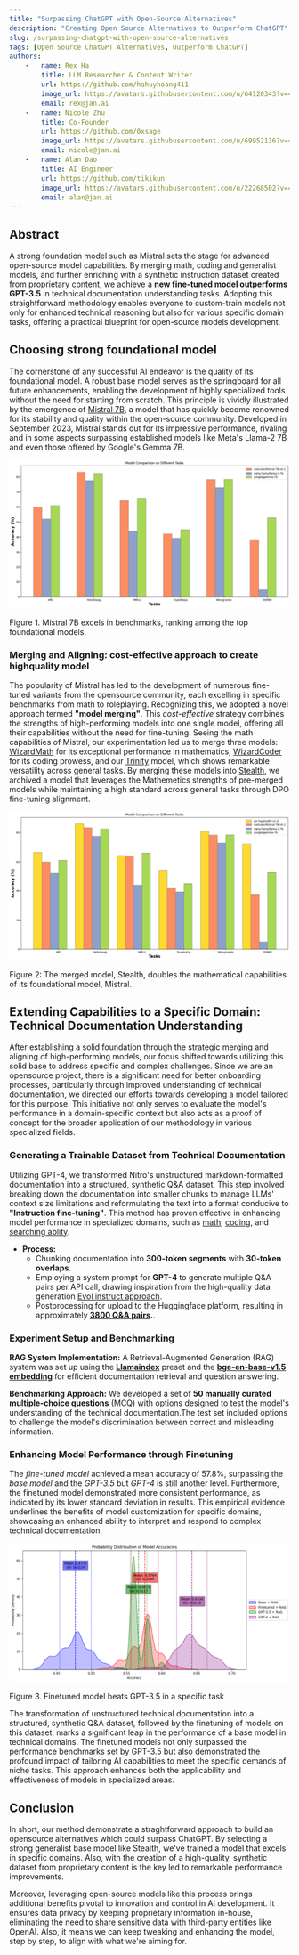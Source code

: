 ```yaml
---
title: "Surpassing ChatGPT with Open-Source Alternatives"
description: "Creating Open Source Alternatives to Outperform ChatGPT"
slug: /surpassing-chatgpt-with-open-source-alternatives
tags: [Open Source ChatGPT Alternatives, Outperform ChatGPT]
authors:
    -   name: Rex Ha
        title: LLM Researcher & Content Writer
        url: https://github.com/hahuyhoang411
        image_url: https://avatars.githubusercontent.com/u/64120343?v=4
        email: rex@jan.ai
    -   name: Nicole Zhu
        title: Co-Founder
        url: https://github.com/0xsage
        image_url: https://avatars.githubusercontent.com/u/69952136?v=4
        email: nicole@jan.ai
    -   name: Alan Dao
        title: AI Engineer
        url: https://github.com/tikikun
        image_url: https://avatars.githubusercontent.com/u/22268502?v=4
        email: alan@jan.ai
---
```


## Abstract

A strong foundation model such as Mistral sets the stage for advanced open-source model capabilities. By merging math, coding and generalist models, and further enriching with a synthetic instruction dataset created from proprietary content, we achieve a **new fine-tuned model outperforms GPT-3.5** in technical documentation understanding tasks. Adopting this straightforward methodology enables everyone to custom-train models not only for enhanced technical reasoning but also for various specific domain tasks, offering a practical blueprint for open-source models development.

## Choosing strong foundational model

The cornerstone of any successful AI endeavor is the quality of its foundational model. A robust base model serves as the springboard for all future enhancements, enabling the development of highly specialized tools without the need for starting from scratch. This principle is vividly illustrated by the emergence of [Mistral 7B](https://mistral.ai/news/announcing-mistral-7b/), a model that has quickly become renowned for its stability and quality within the open-source community. Developed in September 2023, Mistral stands out for its impressive performance, rivaling and in some aspects surpassing established models like Meta's Llama-2 7B and even those offered by Google's Gemma 7B.

![Mistral performance comparare with Llama-2 and Gemma](img/mistral-comparasion.png)

Figure 1. Mistral 7B excels in benchmarks, ranking among the top foundational models.

### Merging and Aligning: cost-effective approach to create highquality model

The popularity of Mistral has led to the development of numerous fine-tuned variants from the opensource community, each excelling in specific benchmarks from math to roleplaying. Recognizing this, we adopted a novel approach termed **"model merging"**. This *cost-effective* strategy combines the strengths of high-performing models into one single model, offering all their capabilities without the need for fine-tuning.
Seeing the math capabilities of Mistral, our experimentation led us to merge three models: [WizardMath](https://huggingface.co/WizardLM/WizardMath-7B-V1.1) for its exceptional performance in mathematics, [WizardCoder](https://huggingface.co/WizardLM/WizardCoder-Python-7B-V1.0) for its coding prowess, and our [Trinity](https://huggingface.co/jan-hq/trinity-v1.2) model, which shows remarkable versatility across general tasks. By merging these models into [Stealth](https://huggingface.co/jan-hq/stealth-v1.3), we archived a model that leverages the Mathemetics strengths of pre-merged models while maintaining a high standard across general tasks through DPO fine-tuning alignment.

![Stealtg - merged model performance](img/stealth-comparasion.png)

Figure 2: The merged model, Stealth, doubles the mathematical capabilities of its foundational model, Mistral.

## Extending Capabilities to a Specific Domain: Technical Documentation Understanding

After establishing a solid foundation through the strategic merging and aligning of high-performing models, our focus shifted towards utilizing this solid base to address specific and complex challenges. Since we are an opensource project, there is a significant need for better onboarding processes, particularly through improved understanding of technical documentation, we directed our efforts towards developing a model tailored for this purpose. This initiative not only serves to evaluate the model's performance in a domain-specific context but also acts as a proof of concept for the broader application of our methodology in various specialized fields.

### Generating a Trainable Dataset from Technical Documentation
Utilizing GPT-4, we transformed Nitro's unstructured markdown-formatted documentation into a structured, synthetic Q&A dataset. This step involved breaking down the documentation into smaller chunks to manage LLMs' context size limitations and reformulating the text into a format conducive to **"Instruction fine-tuning"**. This method has proven effective in enhancing model performance in specialized domains, such as [math](https://arxiv.org/abs/2308.09583), [coding](https://arxiv.org/abs/2306.08568), and [searching ablity](https://github.com/SciPhi-AI/agent-search).

- **Process:**
    - Chunking documentation into **300-token segments** with **30-token overlaps**.
    - Employing a system prompt for **GPT-4** to generate multiple Q&A pairs per API call, drawing inspiration from the high-quality data generation [Evol instruct approach](https://github.com/nlpxucan/WizardLM).
    - Postprocessing for upload to the Huggingface platform, resulting in approximately **[3800 Q&A pairs](https://huggingface.co/datasets/jan-hq/nitro_binarized_v2).**.

### Experiment Setup and Benchmarking


**RAG System Implementation:** A Retrieval-Augmented Generation (RAG) system was set up using the [**Llamaindex**](https://www.llamaindex.ai/) preset and the [**bge-en-base-v1.5 embedding**](https://huggingface.co/BAAI/bge-base-en-v1.5) for efficient documentation retrieval and question answering.

**Benchmarking Approach:** We developed a set of **50 manually curated multiple-choice questions** (MCQ) with options designed to test the model's understanding of the technical documentation.The test set included options to challenge the model's discrimination between correct and misleading information.

### Enhancing Model Performance through Finetuning

The *fine-tuned model* achieved a mean accuracy of 57.8%, surpassing the *base model* and the *GPT-3.5* but *GPT-4* is still another level. Furthermore, the finetuned model demonstrated more consistent performance, as indicated by its lower standard deviation in results. This empirical evidence underlines the benefits of model customization for specific domains, showcasing an enhanced ability to interpret and respond to complex technical documentation.

![Opensource model outperforms ChatGPT](img/rag-comparasion.png)

Figure 3. Finetuned model beats GPT-3.5 in a specific task

The transformation of unstructured technical documentation into a structured, synthetic Q&A dataset, followed by the finetuning of models on this dataset, marks a significant leap in the performance of a base model in technical domains. The finetuned models not only surpassed the performance benchmarks set by GPT-3.5 but also demonstrated the profound impact of tailoring AI capabilities to meet the specific demands of niche tasks. This approach enhances both the applicability and effectiveness of models in specialized areas.

## Conclusion

In short, our method demonstrate a straghtforward approach to build an opensource alternatives which could surpass ChatGPT. By selecting a strong generalist base model like Stealth, we've trained a model that excels in specific domains. Also, with the creation of a high-quality, synthetic dataset from proprietary content is the key led to remarkable performance improvements.

Moreover, leveraging open-source models like this process brings additional benefits pivotal to innovation and control in AI development. It ensures data privacy by keeping proprietary information in-house, eliminating the need to share sensitive data with third-party entities like OpenAI. Also, it means we can keep tweaking and enhancing the model, step by step, to align with what we're aiming for.
